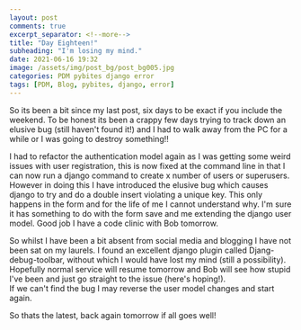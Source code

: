 ```yaml
---
layout: post
comments: true
excerpt_separator: <!--more-->
title: "Day Eighteen!"
subheading: "I'm losing my mind."
date: 2021-06-16 19:32
image: /assets/img/post_bg/post_bg005.jpg
categories: PDM pybites django error
tags: [PDM, Blog, pybites, django, error]
---
```

So its been a bit since my last post, six days to be exact if you include the weekend. To be honest its been a crappy few days trying to track down an elusive bug (still haven't found it!) and I had to walk away from the PC for a while or I was going to destroy something!!  
<!--more-->I had to refactor the authentication model again as I was getting some weird issues with user registration, this is now fixed at the command line in that I can now run a django command to create x number of users or superusers. However in doing this I have introduced the elusive bug which causes django to try and do a double insert violating a unique key. This only happens in the form and for the life of me I cannot understand why. I'm sure it has something to do with the form save and me extending the django user model. Good job I have a code clinic with Bob tomorrow.  
So whilst I have been a bit absent from social media and blogging I have not been sat on my laurels. I found an excellent django plugin called Djang-debug-toolbar, without which I would have lost my mind (still a possibility). Hopefully normal service will resume tomorrow and Bob will see how stupid I've been and just go straight to the issue (here's hoping!).  
If we can't find the bug I may reverse the user model changes and start again.  
  
So thats the latest, back again tomorrow if all goes well!